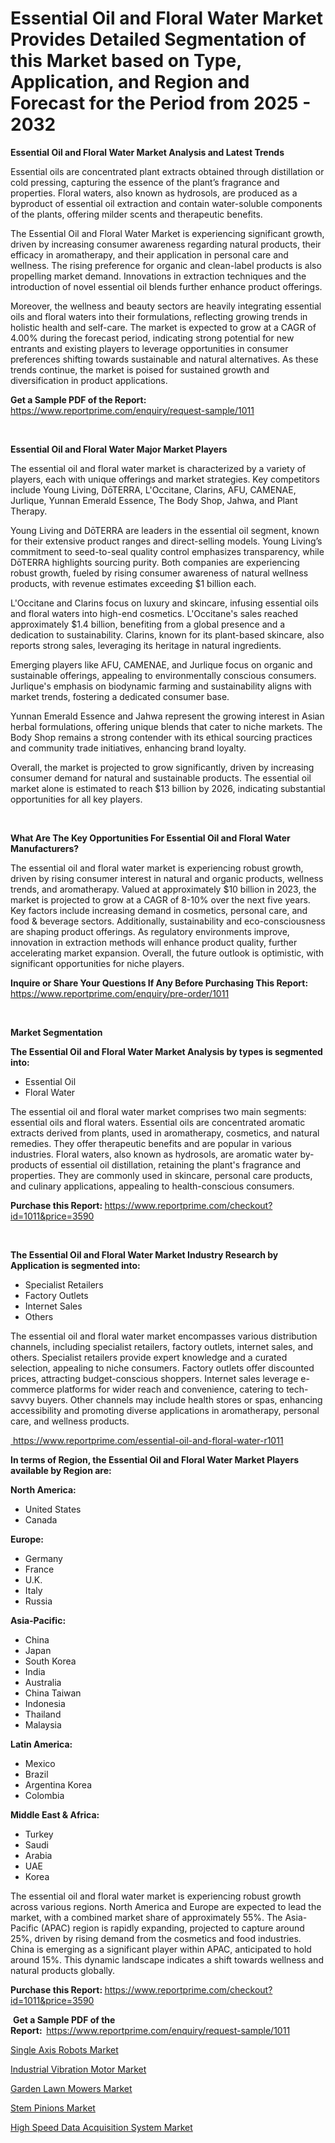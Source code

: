 <p><h1>Essential Oil and Floral Water Market Provides Detailed Segmentation of this Market based on Type, Application, and Region and Forecast for the Period from 2025 - 2032</h1></p><p><strong>Essential Oil and Floral Water Market Analysis and Latest Trends</strong></p>
<p><p>Essential oils are concentrated plant extracts obtained through distillation or cold pressing, capturing the essence of the plant’s fragrance and properties. Floral waters, also known as hydrosols, are produced as a byproduct of essential oil extraction and contain water-soluble components of the plants, offering milder scents and therapeutic benefits.</p><p>The Essential Oil and Floral Water Market is experiencing significant growth, driven by increasing consumer awareness regarding natural products, their efficacy in aromatherapy, and their application in personal care and wellness. The rising preference for organic and clean-label products is also propelling market demand. Innovations in extraction techniques and the introduction of novel essential oil blends further enhance product offerings.</p><p>Moreover, the wellness and beauty sectors are heavily integrating essential oils and floral waters into their formulations, reflecting growing trends in holistic health and self-care. The market is expected to grow at a CAGR of 4.00% during the forecast period, indicating strong potential for new entrants and existing players to leverage opportunities in consumer preferences shifting towards sustainable and natural alternatives. As these trends continue, the market is poised for sustained growth and diversification in product applications.</p></p>
<p><strong>Get a Sample PDF of the Report:&nbsp;</strong> <a href="https://www.reportprime.com/enquiry/request-sample/1011?utm_campaign=3444&utm_medium=2&utm_source=Github&utm_content=ia&utm_term=18032025&utm_id=essential-oil-and-floral-water">https://www.reportprime.com/enquiry/request-sample/1011</a></p>
<p>&nbsp;</p>
<p><strong>Essential Oil and Floral Water Major Market Players</strong></p>
<p><p>The essential oil and floral water market is characterized by a variety of players, each with unique offerings and market strategies. Key competitors include Young Living, DōTERRA, L'Occitane, Clarins, AFU, CAMENAE, Jurlique, Yunnan Emerald Essence, The Body Shop, Jahwa, and Plant Therapy.</p><p>Young Living and DōTERRA are leaders in the essential oil segment, known for their extensive product ranges and direct-selling models. Young Living’s commitment to seed-to-seal quality control emphasizes transparency, while DōTERRA highlights sourcing purity. Both companies are experiencing robust growth, fueled by rising consumer awareness of natural wellness products, with revenue estimates exceeding $1 billion each.</p><p>L'Occitane and Clarins focus on luxury and skincare, infusing essential oils and floral waters into high-end cosmetics. L'Occitane's sales reached approximately $1.4 billion, benefiting from a global presence and a dedication to sustainability. Clarins, known for its plant-based skincare, also reports strong sales, leveraging its heritage in natural ingredients.</p><p>Emerging players like AFU, CAMENAE, and Jurlique focus on organic and sustainable offerings, appealing to environmentally conscious consumers. Jurlique's emphasis on biodynamic farming and sustainability aligns with market trends, fostering a dedicated consumer base.</p><p>Yunnan Emerald Essence and Jahwa represent the growing interest in Asian herbal formulations, offering unique blends that cater to niche markets. The Body Shop remains a strong contender with its ethical sourcing practices and community trade initiatives, enhancing brand loyalty.</p><p>Overall, the market is projected to grow significantly, driven by increasing consumer demand for natural and sustainable products. The essential oil market alone is estimated to reach $13 billion by 2026, indicating substantial opportunities for all key players.</p></p>
<p>&nbsp;</p>
<p><strong>What Are The Key Opportunities For Essential Oil and Floral Water Manufacturers?</strong></p>
<p><p>The essential oil and floral water market is experiencing robust growth, driven by rising consumer interest in natural and organic products, wellness trends, and aromatherapy. Valued at approximately $10 billion in 2023, the market is projected to grow at a CAGR of 8-10% over the next five years. Key factors include increasing demand in cosmetics, personal care, and food & beverage sectors. Additionally, sustainability and eco-consciousness are shaping product offerings. As regulatory environments improve, innovation in extraction methods will enhance product quality, further accelerating market expansion. Overall, the future outlook is optimistic, with significant opportunities for niche players.</p></p>
<p><strong>Inquire or Share Your Questions If Any Before Purchasing This Report:</strong> <a href="https://www.reportprime.com/enquiry/pre-order/1011?utm_campaign=3444&utm_medium=2&utm_source=Github&utm_content=ia&utm_term=18032025&utm_id=essential-oil-and-floral-water">https://www.reportprime.com/enquiry/pre-order/1011</a></p>
<p>&nbsp;</p>
<p><strong>Market Segmentation</strong></p>
<p><strong>The Essential Oil and Floral Water Market Analysis by types is segmented into:</strong></p>
<p><ul><li>Essential Oil</li><li>Floral Water</li></ul></p>
<p><p>The essential oil and floral water market comprises two main segments: essential oils and floral waters. Essential oils are concentrated aromatic extracts derived from plants, used in aromatherapy, cosmetics, and natural remedies. They offer therapeutic benefits and are popular in various industries. Floral waters, also known as hydrosols, are aromatic water by-products of essential oil distillation, retaining the plant's fragrance and properties. They are commonly used in skincare, personal care products, and culinary applications, appealing to health-conscious consumers.</p></p>
<p><strong>Purchase this Report:&nbsp;</strong><a href="https://www.reportprime.com/checkout?id=1011&price=3590&utm_campaign=3444&utm_medium=2&utm_source=Github&utm_content=ia&utm_term=18032025&utm_id=essential-oil-and-floral-water">https://www.reportprime.com/checkout?id=1011&price=3590</a></p>
<p>&nbsp;</p>
<p><strong>The Essential Oil and Floral Water Market Industry Research by Application is segmented into:</strong></p>
<p><ul><li>Specialist Retailers</li><li>Factory Outlets</li><li>Internet Sales</li><li>Others</li></ul></p>
<p><p>The essential oil and floral water market encompasses various distribution channels, including specialist retailers, factory outlets, internet sales, and others. Specialist retailers provide expert knowledge and a curated selection, appealing to niche consumers. Factory outlets offer discounted prices, attracting budget-conscious shoppers. Internet sales leverage e-commerce platforms for wider reach and convenience, catering to tech-savvy buyers. Other channels may include health stores or spas, enhancing accessibility and promoting diverse applications in aromatherapy, personal care, and wellness products.</p></p>
<p><a href="https://www.reportprime.com/essential-oil-and-floral-water-r1011?utm_campaign=3444&utm_medium=2&utm_source=Github&utm_content=ia&utm_term=18032025&utm_id=essential-oil-and-floral-water">&nbsp;https://www.reportprime.com/essential-oil-and-floral-water-r1011</a></p>
<p><strong>In terms of Region, the Essential Oil and Floral Water Market Players available by Region are:</strong></p>
<p>
    <p> <strong> North America: </strong>
        <ul>
            <li>United States</li>
            <li>Canada</li>
        </ul>
        </p> 
    <p> <strong> Europe: </strong>
        <ul>
            <li>Germany</li>
            <li>France</li>
            <li>U.K.</li>
            <li>Italy</li>
            <li>Russia</li>
        </ul>
        </p> 
    <p> <strong> Asia-Pacific: </strong>
        <ul>
            <li>China</li>
            <li>Japan</li>
            <li>South Korea</li>
            <li>India</li>
            <li>Australia</li>
            <li>China Taiwan</li>
            <li>Indonesia</li>
            <li>Thailand</li>
            <li>Malaysia</li>
        </ul>
        </p> 
    <p> <strong> Latin America: </strong>
        <ul>
            <li>Mexico</li>
            <li>Brazil</li>
            <li>Argentina Korea</li>
            <li>Colombia</li>
        </ul>
        </p> 
    <p> <strong> Middle East & Africa: </strong>
        <ul>
            <li>Turkey</li>
            <li>Saudi</li>
            <li>Arabia</li>
            <li>UAE</li>
            <li>Korea</li>
        </ul>
    </p>
    </p>
<p><p>The essential oil and floral water market is experiencing robust growth across various regions. North America and Europe are expected to lead the market, with a combined market share of approximately 55%. The Asia-Pacific (APAC) region is rapidly expanding, projected to capture around 25%, driven by rising demand from the cosmetics and food industries. China is emerging as a significant player within APAC, anticipated to hold around 15%. This dynamic landscape indicates a shift towards wellness and natural products globally.</p></p>
<p><strong>Purchase this Report: </strong><a href="https://www.reportprime.com/checkout?id=1011&price=3590&utm_campaign=3444&utm_medium=2&utm_source=Github&utm_content=ia&utm_term=18032025&utm_id=essential-oil-and-floral-water">https://www.reportprime.com/checkout?id=1011&price=3590</a></p>
<p>&nbsp;<strong>Get a Sample PDF of the Report:&nbsp;&nbsp;</strong><a href="https://www.reportprime.com/enquiry/request-sample/1011?utm_campaign=3444&utm_medium=2&utm_source=Github&utm_content=ia&utm_term=18032025&utm_id=essential-oil-and-floral-water">https://www.reportprime.com/enquiry/request-sample/1011</a></p>
<p><strong></strong></p>
<p><p><a href="https://www.linkedin.com/pulse/global-single-axis-robots-markets-growth-journey-current-size-eaqce?utm_campaign=3444&utm_medium=2&utm_source=Github&utm_content=ia&utm_term=18032025&utm_id=essential-oil-and-floral-water">Single Axis Robots Market</a></p><p><a href="https://www.linkedin.com/pulse/strategic-forecast-industrial-vibration-motor-market-growth-qgmge?utm_campaign=3444&utm_medium=2&utm_source=Github&utm_content=ia&utm_term=18032025&utm_id=essential-oil-and-floral-water">Industrial Vibration Motor Market</a></p><p><a href="https://www.linkedin.com/pulse/garden-lawn-mowers-market-trends-projected-cagr-85-from-2025-fkuee?utm_campaign=3444&utm_medium=2&utm_source=Github&utm_content=ia&utm_term=18032025&utm_id=essential-oil-and-floral-water">Garden Lawn Mowers Market</a></p><p><a href="https://www.linkedin.com/pulse/projected-96-cagr-stem-pinions-market-2025-2032-trend-analysis-5chne?utm_campaign=3444&utm_medium=2&utm_source=Github&utm_content=ia&utm_term=18032025&utm_id=essential-oil-and-floral-water">Stem Pinions Market</a></p><p><a href="https://www.linkedin.com/pulse/comprehensive-breakdown-high-speed-data-acquisition-system-markets-zi3ie?utm_campaign=3444&utm_medium=2&utm_source=Github&utm_content=ia&utm_term=18032025&utm_id=essential-oil-and-floral-water">High Speed Data Acquisition System Market</a></p></p>